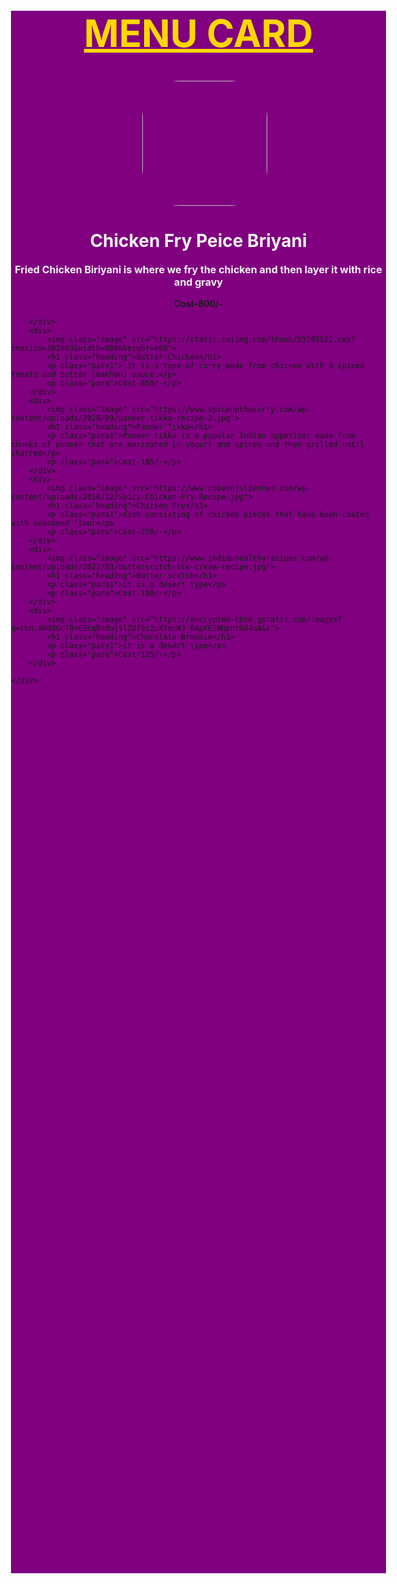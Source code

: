 <!DOCTYPE html>
<html lang="en">
<head>
    <meta charset="UTF-8">
    <meta name="viewport" content="width=device-width, initial-scale=1.0">
    <title>Document</title>
    <link rel="icon" type="image" link="https://encrypted-tbn0.gstatic.com/images?q=tbn:ANd9GcTCi6TIn1LVd-ke8wXueGbjpj9TEUC4CoT7vpBIGTjS4Q&s">

</head>
<style>
    .container{
        margin: 100px;
        height: 2500px;
        width: 600px;
        justify-content: center;
        border: 10px;
        background-color: purple;
        

    }
    .para{
        text-align: center;
        font-weight: bolder;

    }
    .image{
        height:200px;
        width:200px;
        margin-left:210px;
        border-radius:60px;
    }
    .heading{
        text-align: center;
        color:whitesmoke;
        font-weight: bolder;
        

    }
    .heading1{
            font-size: 60px;
            text-align: center;
            color:gold;
            text-decoration: underline;
    }
    .para1{
        font-size: medium;
        text-align:center ;
        font-weight:bold ;
        color: whitesmoke;

    }

</style>
<body>
    <div class="container">
        <h1 class="heading1">MENU CARD</h1>
        <div>
            <img class="image" src="https://encrypted-tbn0.gstatic.com/images?q=tbn:ANd9GcR7GeZrvFl6Yb5PgOYsY7f2eNEsNtGi_-1iuMtsfKydog&s">
            <h1 class="heading">Chicken Fry Peice Briyani</h1>
            <p class="para1">Fried Chicken Biriyani is where we fry the chicken and then layer it with rice and gravy</p>
            <p class="para">Cost-800/-</p>

        </div>
        <div>
            <img class="image" src="https://static.toiimg.com/thumb/53205522.cms?imgsize=302803&width=800&height=800">
            <h1 class="heading">Butter Chicken</h1>
            <p class="para1"> It is a type of curry made from chicken with a spiced tomato and butter (makhan) sauce.</p>
            <p class="para">Cost-850/-</p>
        </div>
        <div>
            <img class="image" src="https://www.spiceupthecurry.com/wp-content/uploads/2020/09/paneer-tikka-recipe-2.jpg">
            <h1 class="heading">Panner Tikka</h1>
            <p class="para1">Paneer tikka is a popular Indian appetizer made from chunks of paneer that are marinated in yogurt and spices and then grilled until charred</p>
            <p class="para">Cost-185/-</p>
        </div>
        <div>
            <img class="image" src="https://www.cubesnjuliennes.com/wp-content/uploads/2018/12/Spicy-Chicken-Fry-Recipe.jpg">
            <h1 class="heading">Chicken Fry</h1>
            <p class="para1">dish consisting of chicken pieces that have been coated with seasoned flour</p>
            <p class="para">Cost-250/-</p>
        </div>
        <div>
            <img class="image" src="https://www.indianhealthyrecipes.com/wp-content/uploads/2022/03/butterscotch-ice-cream-recipe.jpg">
            <h1 class="heading">Butter scotch</h1>
            <p class="para1">it is a desert type</p>
            <p class="para">Cost-100/-</p>
        </div>
        <div>
            <img class="image" src="https://encrypted-tbn0.gstatic.com/images?q=tbn:ANd9GcT9nESEqRsduj5lZUf9z2uXfecWJ_0ApXE2NHphtGd4qA&s">
            <h1 class="heading">Chocolate Brownie</h1>
            <p class="para1">it is a desert type</p>
            <p class="para">Cost-125/-</p>
        </div>
    
    </div>
    
</body>
</html>
